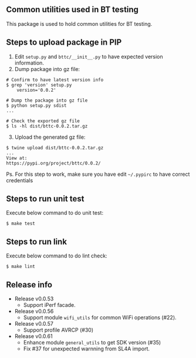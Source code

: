 ## Common utilities used in BT testing
This package is used to hold common utilities for BT testing.

## Steps to upload package in PIP
1. Edit `setup.py` and `bttc/__init__.py` to have expected version information.
2. Dump package into gz file:
```
# Confirm to have latest version info
$ grep 'version' setup.py
    version='0.0.2'

# Dump the package into gz file
$ python setup.py sdist
...

# Check the exported gz file
$ ls -hl dist/bttc-0.0.2.tar.gz
```

3. Upload the generated gz file:
```
$ twine upload dist/bttc-0.0.2.tar.gz
...
View at:
https://pypi.org/project/bttc/0.0.2/
```
Ps. For this step to work, make sure you have edit `~/.pypirc` to have correct
credentials

## Steps to run unit test
Execute below command to do unit test:
```
$ make test
```

## Steps to run link
Execute below command to do lint check:
```
$ make lint
```

## Release info
* Release v0.0.53
    - Support iPerf facade.
* Release v0.0.56
    - Support module `wifi_utils` for common WiFi operations (#22).
* Release v0.0.57
    - Support profile AVRCP (#30)
* Release v0.0.61
    - Enhance module `general_utils` to get SDK version (#35)
    - Fix #37 for unexpected warnning from SL4A import.
